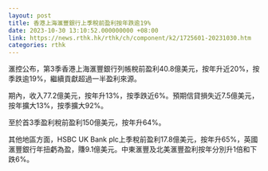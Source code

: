 ```yaml
---
layout: post
title: 香港上海滙豐銀行上季稅前盈利按年跌逾19%
date: 2023-10-30 13:10:52.000000000 +08:00
link: https://news.rthk.hk/rthk/ch/component/k2/1725601-20231030.htm
categories: rthk
---
```


滙控公布，第3季香港上海滙豐銀行列帳稅前盈利40.8億美元，按年升近20%，按季跌逾19%，繼續貢獻超過一半盈利來源。

期內，收入77.2億美元，按年升13%，按季跌近6%。預期信貸損失近7.5億美元，按年擴大13%，按季擴大92%。

至於首3季盈利稅前盈利150億美元，按年升64%。

其他地區方面，HSBC UK Bank plc上季稅前盈利17.8億美元，按年升65%，英國滙豐銀行年扭虧為盈，賺9.1億美元。中東滙豐及北美滙豐盈利按年分別升1倍和下跌6%。
